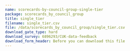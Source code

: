 ```yaml
---
name: scorecards-by-council-group-single-tier
package: scorecards_by_council_group
title: single_tier
filename: single_tier.csv
file: /data/scorecards_by_council_group/single_tier.csv
download_gate_type: hard
download_survey: 6896293/CUK-data-feedback
download_form_header: Before you can download this file
---
```

